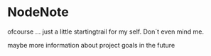 # NodeNote

ofcourse ... just a little startingtrail for my self. Don´t even mind me.

maybe more information about project goals in the future
